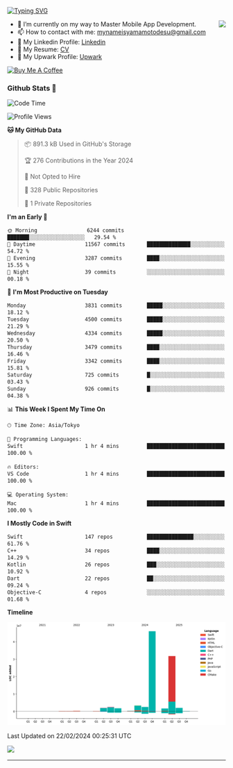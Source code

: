 
[![Typing SVG](https://readme-typing-svg.demolab.com/?lines=Thank+You+For+Visiting!!;You+Are+Welcome✨;I+am+Kyo+Yamamoto;Mobile+Developer)](https://git.io/typing-svg)
<p>
<img align="right" src="https://media.giphy.com/media/26ufdb3cYKwbRtYVW/giphy.gif" style="max-width:100%;" height="150px">

- 🌱 I’m currently on my way to Master Mobile App Development.
- 📫 How to contact with me: mynameisyamamotodesu@gmail.com
- 🔗 My Linkedin Profile: [Linkedin](https://www.linkedin.com/in/kyo-yamamoto-a2ab50239)
- 🔗 My Resume: [CV](https://www.kickresume.com/cv/ZWKvXV/)
- 🔗 My Upwark Profile: [Upwark](https://www.upwork.com/freelancers/~01aa9115102bb4af25)

<a href="https://www.buymeacoffee.com/kyoyamamoto" target="_blank"><img src="https://cdn.buymeacoffee.com/buttons/default-orange.png" alt="Buy Me A Coffee" height="41" width="174"></a>

### Github Stats 🥇 
<!--START_SECTION:waka-->
![Code Time](http://img.shields.io/badge/Code%20Time-666%20hrs%2053%20mins-blue)

![Profile Views](http://img.shields.io/badge/Profile%20Views-22-blue)

**🐱 My GitHub Data** 

> 📦 891.3 kB Used in GitHub's Storage 
 > 
> 🏆 276 Contributions in the Year 2024
 > 
> 🚫 Not Opted to Hire
 > 
> 📜 328 Public Repositories 
 > 
> 🔑 1 Private Repositories 
 > 
**I'm an Early 🐤** 

```text
🌞 Morning                6244 commits        ███████░░░░░░░░░░░░░░░░░░   29.54 % 
🌆 Daytime                11567 commits       ██████████████░░░░░░░░░░░   54.72 % 
🌃 Evening                3287 commits        ████░░░░░░░░░░░░░░░░░░░░░   15.55 % 
🌙 Night                  39 commits          ░░░░░░░░░░░░░░░░░░░░░░░░░   00.18 % 
```
📅 **I'm Most Productive on Tuesday** 

```text
Monday                   3831 commits        █████░░░░░░░░░░░░░░░░░░░░   18.12 % 
Tuesday                  4500 commits        █████░░░░░░░░░░░░░░░░░░░░   21.29 % 
Wednesday                4334 commits        █████░░░░░░░░░░░░░░░░░░░░   20.50 % 
Thursday                 3479 commits        ████░░░░░░░░░░░░░░░░░░░░░   16.46 % 
Friday                   3342 commits        ████░░░░░░░░░░░░░░░░░░░░░   15.81 % 
Saturday                 725 commits         █░░░░░░░░░░░░░░░░░░░░░░░░   03.43 % 
Sunday                   926 commits         █░░░░░░░░░░░░░░░░░░░░░░░░   04.38 % 
```


📊 **This Week I Spent My Time On** 

```text
🕑︎ Time Zone: Asia/Tokyo

💬 Programming Languages: 
Swift                    1 hr 4 mins         █████████████████████████   100.00 % 

🔥 Editors: 
VS Code                  1 hr 4 mins         █████████████████████████   100.00 % 

💻 Operating System: 
Mac                      1 hr 4 mins         █████████████████████████   100.00 % 
```

**I Mostly Code in Swift** 

```text
Swift                    147 repos           ███████████████░░░░░░░░░░   61.76 % 
C++                      34 repos            ████░░░░░░░░░░░░░░░░░░░░░   14.29 % 
Kotlin                   26 repos            ███░░░░░░░░░░░░░░░░░░░░░░   10.92 % 
Dart                     22 repos            ██░░░░░░░░░░░░░░░░░░░░░░░   09.24 % 
Objective-C              4 repos             ░░░░░░░░░░░░░░░░░░░░░░░░░   01.68 % 
```



**Timeline**

![Lines of Code chart](https://raw.githubusercontent.com/YamamotoDesu/YamamotoDesu/main/assets/bar_graph.png)


 Last Updated on 22/02/2024 00:25:31 UTC
<!--END_SECTION:waka-->

![](https://github-profile-summary-cards.vercel.app/api/cards/profile-details?username=YamamotoDesu&theme=vue)

----
